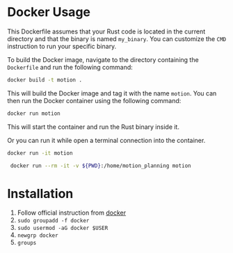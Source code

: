 # Docker Usage
This Dockerfile assumes that your Rust code is located in the current directory and that the binary is named `my_binary`. You can customize the `CMD` instruction to run your specific binary.

To build the Docker image, navigate to the directory containing the `Dockerfile` and run the following command:

```bash
docker build -t motion .
```


This will build the Docker image and tag it with the name `motion`. You can then run the Docker container using the following command:

```bash
docker run motion
```
This will start the container and run the Rust binary inside it.

Or you can run it while open a terminal connection into the container. 

```bash
docker run -it motion
```

```bash
 docker run --rm -it -v ${PWD}:/home/motion_planning motion
 ```

# Installation
1. Follow official instruction from [docker](https://docs.docker.com/desktop/install/ubuntu/)
2. `sudo groupadd -f docker`
3. `sudo usermod -aG docker $USER`
4. `newgrp docker`
5. `groups`